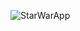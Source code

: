 ![StarWarApp](https://user-images.githubusercontent.com/115420097/233224619-01ea39f8-f98b-4c2f-a20c-4a695eec6c30.png)
